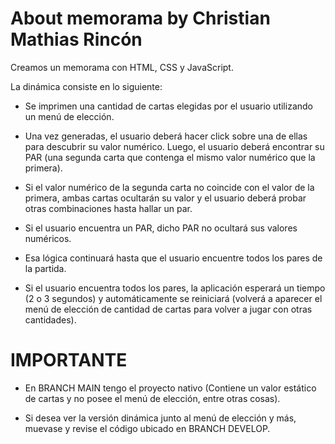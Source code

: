 # About memorama by Christian Mathias Rincón

Creamos un memorama con HTML, CSS y JavaScript.

La dinámica consiste en lo siguiente: 

- Se imprimen una cantidad de cartas elegidas por el usuario utilizando un menú de elección.
- Una vez generadas, el usuario deberá hacer click sobre una de ellas para descubrir su valor numérico. Luego, el usuario deberá encontrar su PAR (una segunda carta que contenga el mismo valor numérico que la primera).
- Si el valor numérico de la segunda carta no coincide con el valor de la primera, ambas cartas ocultarán su valor y el usuario deberá probar otras combinaciones hasta hallar un par.
- Si el usuario encuentra un PAR, dicho PAR no ocultará sus valores numéricos.

- Esa lógica continuará hasta que el usuario encuentre todos los pares de la partida.
- Si el usuario encuentra todos los pares, la aplicación esperará un tiempo (2 o 3 segundos) y automáticamente se reiniciará (volverá a aparecer el menú de elección de cantidad de cartas para volver a jugar con otras cantidades). 

#

 # IMPORTANTE
 
- En BRANCH MAIN tengo el proyecto nativo (Contiene un valor estático de cartas y no posee el menú de elección, entre otras cosas).

- Si desea ver la versión dinámica junto al menú de elección y más, muevase y revise el código ubicado en BRANCH DEVELOP.
